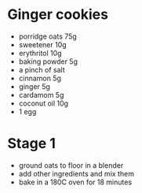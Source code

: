 # Ginger cookies

* porridge oats 75g
* sweetener 10g
* erythritol 10g
* baking powder 5g
* a pinch of salt
* cinnamon 5g
* ginger 5g
* cardamom 5g
* coconut oil 10g
* 1 egg

# Stage 1

* ground oats to floor in a blender
* add other ingredients and mix them
* bake in a 180C oven for 18 minutes
